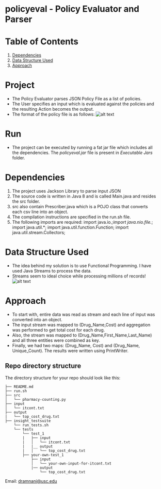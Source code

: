 # policyeval - Policy Evaluator and Parser
# Table of Contents
1. [Dependencies](README.md#dependencies)
1. [Data Structure Used](README.md#datastructure)
1. [Approach](README.md#approach)

# Project
* The Policy Evaluator parses JSON Policy File as a list of policies. 
* The User specifies an input which is evaluated against the policies and the resulting Action becomes the output.
* The format of the policy file is as follows:
![alt text](https://i.imgur.com/5ElATsT.png "Policy File")

# Run
* The project can be executed by running a fat jar file which includes all the dependencies. The *policyeval.jar* file is present in *Executable Jars* folder.


# Dependencies

1. The project uses Jackson Library to parse input JSON
1. The source code is written in Java 8 and is called Main.java and resides the src folder.
2. src also contain Prescriber.java which is a POJO class that converts each csv line into an object.
3. The compilation instructions are specified in the run.sh file.
4. The following imports are required: import java.io.*;import java.nio.file.*; import java.util.*; import java.util.function.Function; import java.util.stream.Collectors;

# Data Structure Used
* The idea behind my solution is to use Functional Programming. I have used Java Streams to process the data.
* Streams seem to ideal choice while processing millions of records!
![alt text](https://www.logicbig.com/tutorials/core-java-tutorial/java-util-stream/images/java-streams.png "Java Streams")


# Approach

* To start with, entire data was read as stream and each line of input was converted into an object.
* The input stream was mapped to (Drug_Name,Cost) and aggregation was performed to get total cost for each drug.
* Also, the stream was mapped to (Drug_Name,First_Name,Last_Name) and all three entities were combined as key.
* Finally, we had two maps: (Drug_Name, Cost) and (Drug_Name, Unique_Count). The results were written using PrintWriter. 


## Repo directory structure

The directory structure for your repo should look like this:

    ├── README.md 
    ├── run.sh
    ├── src
    │   └── pharmacy-counting.py
    ├── input
    │   └── itcont.txt
    ├── output
    |   └── top_cost_drug.txt
    ├── insight_testsuite
        └── run_tests.sh
        └── tests
            └── test_1
            |   ├── input
            |   │   └── itcont.txt
            |   |__ output
            |   │   └── top_cost_drug.txt
            ├── your-own-test_1
                ├── input
                │   └── your-own-input-for-itcont.txt
                |── output
                    └── top_cost_drug.txt

Email: dramnani@usc.edu
